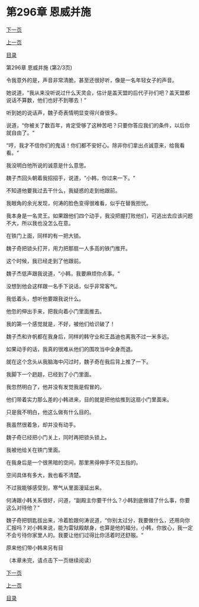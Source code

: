 <h1>第296章    恩威并施</h1>
            <div><p><a href="./887_%E7%AC%AC296%E7%AB%A0_%E6%81%A9%E5%A8%81%E5%B9%B6%E6%96%BD.md">下一页</a></p><p><a href="./885_%E7%AC%AC296%E7%AB%A0_%E6%81%A9%E5%A8%81%E5%B9%B6%E6%96%BD.md">上一页</a></p><p><a href="../">目录</a></p></div>
            <div><p>第296章    恩威并施 (第2/3页)</p><p>令我意外的是，声音非常清脆，甚至还很好听，像是一名年轻女子的声音。</p><p>她说道，“我从来没听说过什么天灵会，估计是盖天盟的后代子孙们吧？盖天盟都说话不算数，他们也好不到哪去！“</p><p>听到她的说话声，魏子奇表情明显变得兴奋很多。</p><p>说道，“你被关了数百年，肯定受够了这种苦吧？只要你答应我们的条件，以后你就自由了。“</p><p>“哼，我才不信你们的鬼话！你们都不安好心。除非你们拿出点诚意来，给我看看。“</p><p>我没明白他所说的诚意是什么意思。</p><p>魏子杰回头朝着我招招手，说道，“小韩，你过来一下。“</p><p>不知道他要我过去干什么，我疑惑的走到他跟前。</p><p>我眼角的余光发现，何涛的脸色变得很难看，似乎在替我担忧。</p><p>我本身是一名灵王。如果跟他们四个动手，我没把握打败他们，可逃出去应该问题不大，所以我也没怎么在意。</p><p>在铁门上面，同样的有一把大锁。</p><p>魏子奇把锁头打开，用力把那扇一人多高的铁门推开。</p><p>这个时候，我已经走到了他跟前。</p><p>魏子杰低声跟我说道，“小韩，我要麻烦你点事。“</p><p>没想到他会这样跟一名手下说话，似乎非常客气。</p><p>我低着头，想听他要跟我说什么。</p><p>他忽的伸出手来，把我向着小门里面推去。</p><p>我的第一个感觉就是，不好，被他们给识破了！</p><p>魏子杰和许帆都在我身后，同样的韩守业和王昌迪也离我不过一米多远。</p><p>如果动手的话，我真的很难从他们的围攻当中全身而退。</p><p>就在这个念头从我脑海中闪过时，魏子奇在我后背上推了一下。</p><p>我脚下一个趔趄，已经到了小门里面。</p><p>我忽然明白了，他并没有发觉我是假冒的。</p><p>他们带着实力那么差的小韩进来，目的就是把他给推到这扇小门里面来。</p><p>只是我不明白，他这么做有什么目的。</p><p>我虽然很着急，却并没有动手。</p><p>魏子奇已经把小门关上，同时再把锁头锁上。</p><p>我被他给关在铁门里面。</p><p>在我身后是一个很黑暗的空间，那里黑得伸手不见五指的。</p><p>空间具体有多大，我也看不清楚。</p><p>不过我能够感受到，寒气从里面漫延出来。</p><p>何涛跟小韩关系很好，问道，“副殿主你要干什么？小韩到底做错了什么事，你要这么对待他？“</p><p>魏子奇把钥匙拔出来，冷着脸跟何涛说道，“你别太过分，我要做什么，还用向你汇报吗？对小韩来说，能为雷狱殿献身，也算是他的福分。小韩，你放心，我一定不会亏待你家里人的。我要让他们过得比你活着时还舒服。“</p><p>原来他们带小韩来另有目</p><p>（本章未完，请点击下一页继续阅读）</p></div>
            <div><p><a href="./887_%E7%AC%AC296%E7%AB%A0_%E6%81%A9%E5%A8%81%E5%B9%B6%E6%96%BD.md">下一页</a></p><p><a href="./885_%E7%AC%AC296%E7%AB%A0_%E6%81%A9%E5%A8%81%E5%B9%B6%E6%96%BD.md">上一页</a></p><p><a href="../">目录</a></p></div>